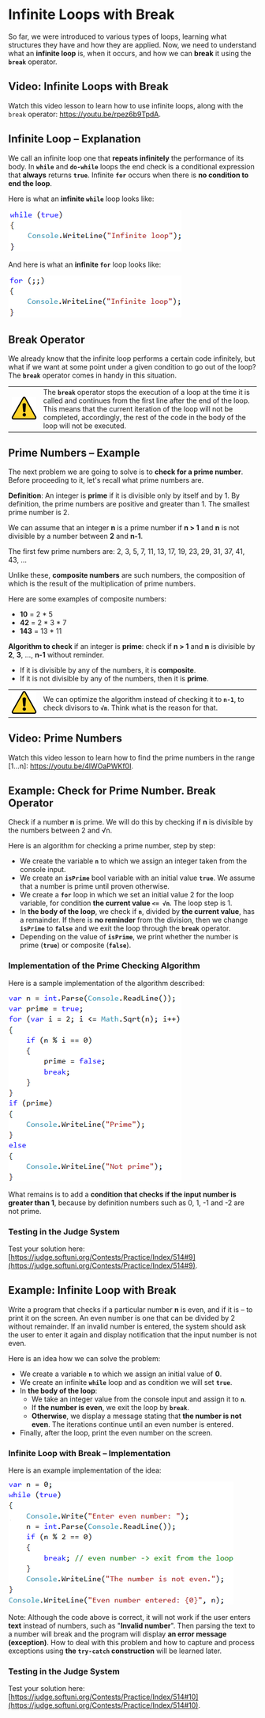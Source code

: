 # Infinite Loops with Break

So far, we were introduced to various types of loops, learning what structures they have and how they are applied. Now, we need to understand what an **infinite loop** is, when it occurs, and how we can **break** it using the **`break`** operator.

## Video: Infinite Loops with Break

Watch this video lesson to learn how to use infinite loops, along with the `break` operator: https://youtu.be/rpez6b9TpdA.

## Infinite Loop – Explanation

We call an infinite loop one that **repeats infinitely** the performance of its body. In **`while`** and **`do-while`** loops the end check is a conditional expression that **always** returns **`true`**. Infinite **`for`** occurs when there is **no condition to end the loop**.

Here is what an **infinite `while`** loop looks like:

![](/assets/chapter-7-images/00.Infinite-while-loop-01.png)

And here is what an **infinite `for`** loop looks like:

![](/assets/chapter-7-images/00.Infinite-for-loop-01.png)

## Break Operator

We already know that the infinite loop performs a certain code infinitely, but what if we want at some point under a given condition to go out of the loop? The **`break`** operator comes in handy in this situation.

<table><tr><td><img src="/assets/alert-icon.png" style="max-width:50px" /></td>
<td>The <b><code>break</code></b> operator stops the execution of a loop at the time it is called and continues from the first line after the end of the loop. This means that the current iteration of the loop will not be completed, accordingly, the rest of the code in the body of the loop will not be executed.</td>
</tr></table>

## Prime Numbers – Example

The next problem we are going to solve is to **check for a prime number**. Before proceeding to it, let's recall what prime numbers are.

**Definition**: An integer is **prime** if it is divisible only by itself and by 1. By definition, the prime numbers are positive and greater than 1. The smallest prime number is 2.

We can assume that an integer **n** is a prime number if **n > 1** and **n** is not divisible by a number between **2** and **n-1**.

The first few prime numbers are: 2, 3, 5, 7, 11, 13, 17, 19, 23, 29, 31, 37, 41, 43, …

Unlike these, **composite numbers** are such numbers, the composition of which is the result of the multiplication of prime numbers.

Here are some examples of composite numbers:

* **10** = 2 * 5
* **42** = 2 * 3 * 7
* **143** = 13 * 11

**Algorithm to check** if an integer is **prime**: check if **n > 1** and **n** is divisible by **2**, **3**,  …, **n-1** without reminder.
   * If it is divisible by any of the numbers, it is **composite**.
   * If it is not divisible by any of the numbers, then it is **prime**.

<table><tr><td><img src="/assets/alert-icon.png" style="max-width:50px" /></td>
<td>We can optimize the algorithm instead of checking it to <code><strong>n-1</strong></code>, to check divisors to <code><strong>√n</strong></code>. Think what is the reason for that.</td>
</tr></table>

## Video: Prime Numbers

Watch this video lesson to learn how to find the prime numbers in the range [1...n]: https://youtu.be/4lWOaPWKf0I.

## Example: Check for Prime Number. Break Operator

Check if a number **n** is prime. We will do this by checking if **n** is divisible by the numbers between 2 and √n.

Here is an algorithm for checking a prime number, step by step:

   * We create the variable **`n`** to which we assign an integer taken from the console input.
   * We create an **`isPrime`** bool variable with an initial value **`true`**. We assume that a number is prime until proven otherwise.
   * We create a **`for`** loop in which we set an initial value 2 for the loop variable, for condition **the current value `<= √n`**. The loop step is 1.
   * In **the body of the loop**, we check if **`n`**, divided by **the current value**, has a remainder. If there is **no reminder** from the division, then we change **`isPrime`** to **`false`** and we exit the loop through the **`break`** operator.
   * Depending on the value of **`isPrime`**, we print whether the number is prime (**`true`**) or composite (**`false`**).

### Implementation of the Prime Checking Algorithm

Here is a sample implementation of the algorithm described:

![](/assets/chapter-7-images/10.Check-if-prime-01.png)

What remains is to add a **condition that checks if the input number is greater than 1**, because by definition numbers such as 0, 1, -1 and -2 are not prime.

### Testing in the Judge System

Test your solution here: [https://judge.softuni.org/Contests/Practice/Index/514#9](https://judge.softuni.org/Contests/Practice/Index/514#9).

## Example: Infinite Loop with Break

Write a program that checks if a particular number **n** is even, and if it is – to print it on the screen. An even number is one that can be divided by 2 without remainder. If an invalid number is entered, the system should ask the user to enter it again and display notification that the input number is not even.

Here is an idea how we can solve the problem:

   * We create a variable **`n`** to which we assign an initial value of **0**.
   * We create an infinite **`while`** loop and as condition we will set **`true`**.
   * In **the body of the loop**:
      * We take an integer value from the console input and assign it to **`n`**.
      * If **the number is even**, we exit the loop by **`break`**.
      * **Otherwise**, we display a message stating that **the number is not even**. The iterations continue until an even number is entered.
   * Finally, after the loop, print the even number on the screen.

### Infinite Loop with Break – Implementation

Here is an example implementation of the idea:

![](/assets/chapter-7-images/00.Break-in-infinite-loop-01.png)

Note: Although the code above is correct, it will not work if the user enters **text** instead of numbers, such as "**Invalid number**". Then parsing the text to a number will break and the program will display **an error message (exception)**. How to deal with this problem and how to capture and process exceptions using **the `try-catch` construction** will be learned later.

### Testing in the Judge System

Test your solution here: [https://judge.softuni.org/Contests/Practice/Index/514#10](https://judge.softuni.org/Contests/Practice/Index/514#10).
